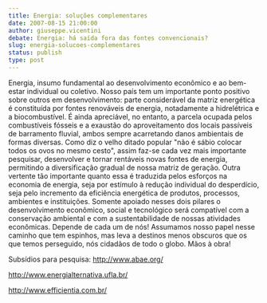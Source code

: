 ```yaml
---
title: Energia: soluções complementares
date: 2007-08-15 21:00:00
author: giuseppe.vicentini
debate: Energia: há saída fora das fontes convencionais?
slug: energia-solucoes-complementares
status: publish 
type: post
---
```


Energia, insumo fundamental ao desenvolvimento econômico e ao bem-estar individual ou coletivo. Nosso país tem um importante ponto positivo sobre outros em desenvolvimento: parte considerável da matriz energética é constituída por fontes renováveis de energia, notadamente a hidrelétrica e a biocombustível. É ainda apreciável, no entanto, a parcela ocupada pelos combustíveis fósseis e a exaustão do aproveitamento dos locais passíveis de barramento fluvial, ambos sempre acarretando danos ambientais de formas diversas. Como diz o velho ditado popular "não é sábio colocar todos os ovos no mesmo cesto", assim faz-se cada vez mais importante pesquisar, desenvolver e tornar rentáveis novas fontes de energia, permitindo a diversificação gradual de nossa matriz de geração. Outra vertente tão importante quanto essa é traduzida pelos esforços na economia de energia, seja por estímulo à redução individual do desperdício, seja pelo incremento da eficiência energética de produtos, processos, ambientes e instituições. Somente apoiado nesses dois pilares o desenvolvimento econômico, social e tecnológico será compatível com a conservação ambiental e com a sustentabilidade de nossas atividades econômicas. Depende de cada um de nós! Assumamos nosso papel nesse caminho que tem espinhos, mas leva a destinos menos obscuros que os que temos perseguido, nós cidadãos de todo o globo. Mãos à obra!   

Subsídios para pesquisa: http://www.abae.org/  

http://www.energialternativa.ufla.br/  

http://www.efficientia.com.br/
